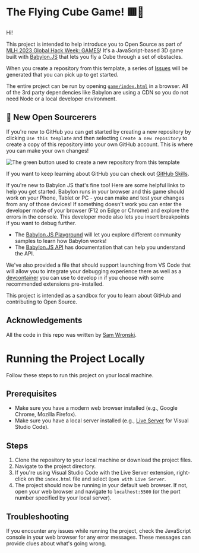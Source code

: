 # The Flying Cube Game! 🟥💨

Hi!

This project is intended to help introduce you to Open Source as part of [MLH 2023 Global Hack Week: GAMES](https://organize.mlh.io/participants/events/9153-global-hack-week-game-week)! It's a JavaScript-based 3D game built with [Babylon.JS](https://github.com/BabylonJS) that lets you fly a Cube through a set of obstacles.

When you create a repository from this template, a series of [Issues](https://docs.github.com/en/issues) will be generated that you can pick up to get started.

The entire project can be run by opening [`game/index.html`](game/index.html) in a browser. All of the 3rd party dependencies like Babylon are using a CDN so you do not need Node or a local developer environment.

## 🧙‍ New Open Sourcerers

If you're new to GitHub you can get started by creating a new repository by clicking `Use this template` and then selecting `Create a new repository` to create a copy of this repository into your own GitHub account. This is where you can make your own changes!

![The green button used to create a new repository from this template](https://user-images.githubusercontent.com/35617441/234130644-bb6295d7-0499-4c3b-9214-495956201b09.png)

If you want to keep learning about GitHub you can check out [GitHub Skills](https://skills.github.com/).

If you're new to Babylon JS that's fine too! Here are some helpful links to help you get started. Babylon runs in your browser and this game should work on your Phone, Tablet or PC - you can make and test your changes from any of those devices! If something doesn't work you can enter the developer mode of your browser (F12 on Edge or Chrome) and explore the errors in the console. This developer mode also lets you insert breakpoints if you want to debug further.

-   The [Babylon.JS Playground](https://playground.babylonjs.com/) will let you explore different community samples to learn how Babylon works!
-   The [Babylon.JS API](https://doc.babylonjs.com/typedoc/modules/BABYLON) has documentation that can help you understand the API.

We've also provided a file that should support launching from VS Code that will allow you to integrate your debugging experience there as well as a [devcontainer](https://code.visualstudio.com/docs/remote/create-dev-container) you can use to develop in if you choose with some recommended extensions pre-installed.

This project is intended as a sandbox for you to learn about GitHub and contributing to Open Source.

## Acknowledgements

All the code in this repo was written by [Sam Wronski](https://github.com/runewake2).

# Running the Project Locally

Follow these steps to run this project on your local machine.

## Prerequisites

-   Make sure you have a modern web browser installed (e.g., Google Chrome, Mozilla Firefox).
-   Make sure you have a local server installed (e.g., [Live Server](https://marketplace.visualstudio.com/items?itemName=ritwickdey.LiveServer) for Visual Studio Code).

## Steps

1. Clone the repository to your local machine or download the project files.
2. Navigate to the project directory.
3. If you're using Visual Studio Code with the Live Server extension, right-click on the `index.html` file and select `Open with Live Server`.
4. The project should now be running in your default web browser. If not, open your web browser and navigate to `localhost:5500` (or the port number specified by your local server).

## Troubleshooting

If you encounter any issues while running the project, check the JavaScript console in your web browser for any error messages. These messages can provide clues about what's going wrong.
